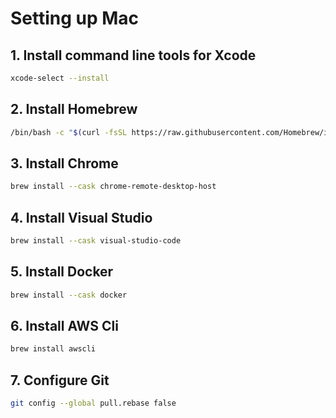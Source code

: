 # Setting up Mac
## 1. Install command line tools for Xcode
```zsh
xcode-select --install
```

## 2. Install Homebrew
```zsh
/bin/bash -c "$(curl -fsSL https://raw.githubusercontent.com/Homebrew/install/HEAD/install.sh)"
```

## 3. Install Chrome
```zsh
brew install --cask chrome-remote-desktop-host
```

## 4. Install Visual Studio
```zsh
brew install --cask visual-studio-code
```

## 5. Install Docker
```zsh
brew install --cask docker
```

## 6. Install AWS Cli
```zsh
brew install awscli
```

## 7. Configure Git
```zsh
git config --global pull.rebase false
```

